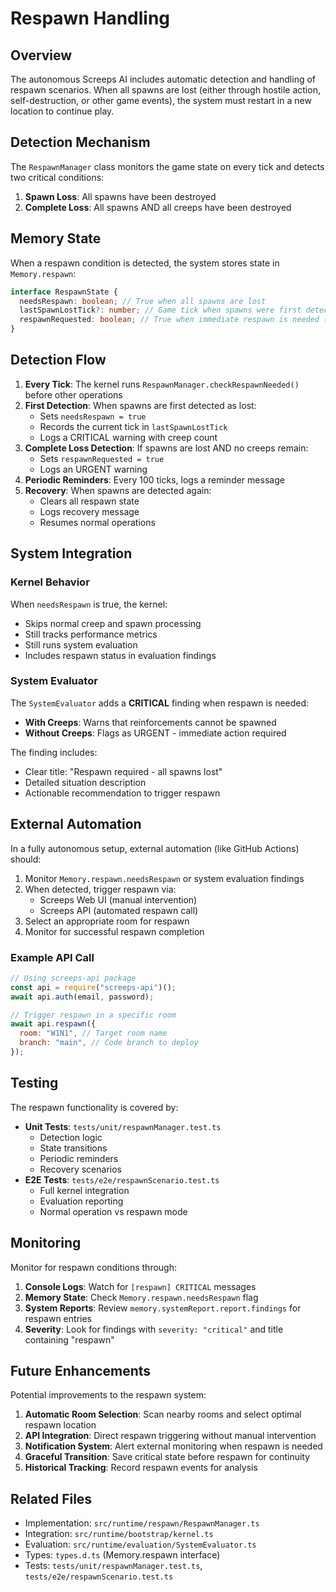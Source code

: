 # Respawn Handling

## Overview

The autonomous Screeps AI includes automatic detection and handling of respawn scenarios. When all spawns are lost (either through hostile action, self-destruction, or other game events), the system must restart in a new location to continue play.

## Detection Mechanism

The `RespawnManager` class monitors the game state on every tick and detects two critical conditions:

1. **Spawn Loss**: All spawns have been destroyed
2. **Complete Loss**: All spawns AND all creeps have been destroyed

## Memory State

When a respawn condition is detected, the system stores state in `Memory.respawn`:

```typescript
interface RespawnState {
  needsRespawn: boolean; // True when all spawns are lost
  lastSpawnLostTick?: number; // Game tick when spawns were first detected as lost
  respawnRequested: boolean; // True when immediate respawn is needed (no creeps either)
}
```

## Detection Flow

1. **Every Tick**: The kernel runs `RespawnManager.checkRespawnNeeded()` before other operations
2. **First Detection**: When spawns are first detected as lost:
   - Sets `needsRespawn = true`
   - Records the current tick in `lastSpawnLostTick`
   - Logs a CRITICAL warning with creep count
3. **Complete Loss Detection**: If spawns are lost AND no creeps remain:
   - Sets `respawnRequested = true`
   - Logs an URGENT warning
4. **Periodic Reminders**: Every 100 ticks, logs a reminder message
5. **Recovery**: When spawns are detected again:
   - Clears all respawn state
   - Logs recovery message
   - Resumes normal operations

## System Integration

### Kernel Behavior

When `needsRespawn` is true, the kernel:

- Skips normal creep and spawn processing
- Still tracks performance metrics
- Still runs system evaluation
- Includes respawn status in evaluation findings

### System Evaluator

The `SystemEvaluator` adds a **CRITICAL** finding when respawn is needed:

- **With Creeps**: Warns that reinforcements cannot be spawned
- **Without Creeps**: Flags as URGENT - immediate action required

The finding includes:

- Clear title: "Respawn required - all spawns lost"
- Detailed situation description
- Actionable recommendation to trigger respawn

## External Automation

In a fully autonomous setup, external automation (like GitHub Actions) should:

1. Monitor `Memory.respawn.needsRespawn` or system evaluation findings
2. When detected, trigger respawn via:
   - Screeps Web UI (manual intervention)
   - Screeps API (automated respawn call)
3. Select an appropriate room for respawn
4. Monitor for successful respawn completion

### Example API Call

```javascript
// Using screeps-api package
const api = require("screeps-api")();
await api.auth(email, password);

// Trigger respawn in a specific room
await api.respawn({
  room: "W1N1", // Target room name
  branch: "main", // Code branch to deploy
});
```

## Testing

The respawn functionality is covered by:

- **Unit Tests**: `tests/unit/respawnManager.test.ts`
  - Detection logic
  - State transitions
  - Periodic reminders
  - Recovery scenarios
- **E2E Tests**: `tests/e2e/respawnScenario.test.ts`
  - Full kernel integration
  - Evaluation reporting
  - Normal operation vs respawn mode

## Monitoring

Monitor for respawn conditions through:

1. **Console Logs**: Watch for `[respawn] CRITICAL` messages
2. **Memory State**: Check `Memory.respawn.needsRespawn` flag
3. **System Reports**: Review `memory.systemReport.report.findings` for respawn entries
4. **Severity**: Look for findings with `severity: "critical"` and title containing "respawn"

## Future Enhancements

Potential improvements to the respawn system:

1. **Automatic Room Selection**: Scan nearby rooms and select optimal respawn location
2. **API Integration**: Direct respawn triggering without manual intervention
3. **Notification System**: Alert external monitoring when respawn is needed
4. **Graceful Transition**: Save critical state before respawn for continuity
5. **Historical Tracking**: Record respawn events for analysis

## Related Files

- Implementation: `src/runtime/respawn/RespawnManager.ts`
- Integration: `src/runtime/bootstrap/kernel.ts`
- Evaluation: `src/runtime/evaluation/SystemEvaluator.ts`
- Types: `types.d.ts` (Memory.respawn interface)
- Tests: `tests/unit/respawnManager.test.ts`, `tests/e2e/respawnScenario.test.ts`
